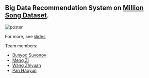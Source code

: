 ## Big Data Recommendation System on [Million Song Dataset](http://millionsongdataset.com).

![poster](poster.png)

For more, see [slides](Find_Next_Hit.pdf)

Team members:
- [Bunyod Suvonov](https://github.com/Bunyod-Suvonov)
- [Meng Zi](https://github.com/yjlog)
- [Wang Zhiyuan](https://github.com/zhiyuan-251)
- [Pan Haoyun](https://github.com/phyphyhhh)

